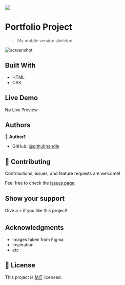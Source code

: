 ![](https://img.shields.io/badge/Microverse-blueviolet)

# Portfolio Project

> My mobile version skeleton.

![screenshot](./)

## Built With

- HTML
- CSS

## Live Demo

No Live Preview

## Authors

👤 **Author1**

- GitHub: [@githubhandle](https://github.com/NJ-2020)

## 🤝 Contributing

Contributions, issues, and feature requests are welcome!

Feel free to check the [issues page](../../issues/).

## Show your support

Give a ⭐️ if you like this project!

## Acknowledgments

- Images taken from Figma
- Inspiration
- etc


## 📝 License

This project is [MIT](./MIT.md) licensed.
